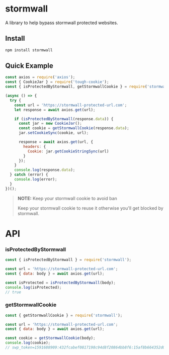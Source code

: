 # stormwall

A library to help bypass stormwall protected websites.

## Install

```bash
npm install stormwall
```

## Quick Example

```js
const axios = require('axios');
const { CookieJar } = require('tough-cookie');
const { isProtectedByStormwall, getStormwallCookie } = require('stormwall');

(async () => {
  try {
    const url = 'https://stormwall-protected-url.com';
    let response = await axios.get(url);

    if (isProtectedByStormwall(response.data)) {
      const jar = new CookieJar();
      const cookie = getStormwallCookie(response.data);
      jar.setCookieSync(cookie, url);

      response = await axios.get(url, {
        headers: {
          Cookie: jar.getCookieStringSync(url)
        }
      });
    }
    console.log(response.data);
  } catch (error) {
    console.log(error);
  }
})();
```

> **NOTE:** Keep your stormwall cookie to avoid ban
>
> Keep your stormwall cookie to reuse it otherwise you'll get blocked by stormwall.

# API

### isProtectedByStormwall

```js
const { isProtectedByStormwall } = require('stormwall');

const url = 'https://stormwall-protected-url.com';
const { data: body } = await axios.get(url);

const isProtected = isProtectedByStormwall(body);
console.log(isProtected);
// true
```

### getStormwallCookie

```js
const { getStormwallCookie } = require('stormwall');

const url = 'https://stormwall-protected-url.com';
const { data: body } = await axios.get(url);

const cookie = getStormwallCookie(body);
console.log(cookie);
// swp_token=1591688909:432fcabef0817198c94d8f20864bb8f6:15af8b664352d0407f587b2c3e7b5432;path=/;max-age=1800
````
